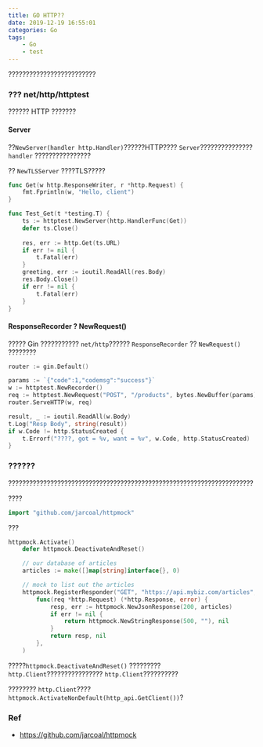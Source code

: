 ```yaml
---
title: GO HTTP??
date: 2019-12-19 16:55:01
categories: Go
tags:
    - Go
    - test
---
```



?????????????????????????

### ??? net/http/httptest

?????? HTTP ???????

#### Server 

??`NewServer(handler http.Handler)`??????HTTP???? `Server`??????????????? `handler` ????????????????

?? `NewTLSServer` ????TLS?????

```go
func Get(w http.ResponseWriter, r *http.Request) {
    fmt.Fprintln(w, "Hello, client")
}

func Test_Get(t *testing.T) {
    ts := httptest.NewServer(http.HandlerFunc(Get))
    defer ts.Close()
    
    res, err := http.Get(ts.URL)
    if err != nil {
    	t.Fatal(err)
    }
    greeting, err := ioutil.ReadAll(res.Body)
    res.Body.Close()
    if err != nil {
    	t.Fatal(err)
    }
}
```

#### ResponseRecorder ? NewRequest()

????? Gin ??????????? `net/http`?????? `ResponseRecorder`  ?? `NewRequest()` ????????


```go
router := gin.Default()

params := `{"code":1,"codemsg":"success"}`
w := httptest.NewRecorder()
req := httptest.NewRequest("POST", "/products", bytes.NewBuffer(params))
router.ServeHTTP(w, req)

result, _ := ioutil.ReadAll(w.Body)
t.Log("Resp Body", string(result))
if w.Code != http.StatusCreated {
	t.Errorf("????, got = %v, want = %v", w.Code, http.StatusCreated)
}
```

### ??????

??????????????????????????????????????????????????????????????????????

????

```go
import "github.com/jarcoal/httpmock"
```

???

```go
httpmock.Activate()
	defer httpmock.DeactivateAndReset()

	// our database of articles
	articles := make([]map[string]interface{}, 0)

	// mock to list out the articles
	httpmock.RegisterResponder("GET", "https://api.mybiz.com/articles",
		func(req *http.Request) (*http.Response, error) {
			resp, err := httpmock.NewJsonResponse(200, articles)
			if err != nil {
				return httpmock.NewStringResponse(500, ""), nil
			}
			return resp, nil
		},
	)
```

?????`httpmock.DeactivateAndReset()` ????????? `http.Client`???????????????? `http.Client`??????????

???????? `http.Client`????`httpmock.ActivateNonDefault(http_api.GetClient())`?

### Ref

* https://github.com/jarcoal/httpmock
